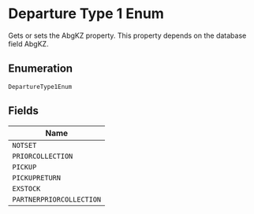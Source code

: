 
# Departure Type 1 Enum

Gets or sets the AbgKZ property. This property depends on the database field AbgKZ.

## Enumeration

`DepartureType1Enum`

## Fields

| Name |
|  --- |
| `NOTSET` |
| `PRIORCOLLECTION` |
| `PICKUP` |
| `PICKUPRETURN` |
| `EXSTOCK` |
| `PARTNERPRIORCOLLECTION` |

